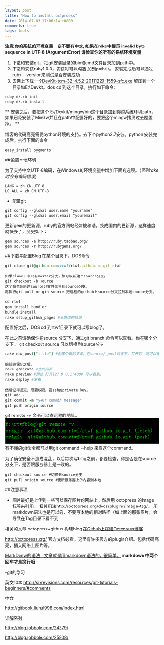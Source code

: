 ```yaml
---
layout: post
title: "How to install octproess"
date: 2014-07-03 17:06:14 +0800
comments: true
tags: tools
---
```

**注意 你的系统的环境变量一定不要有中文, 如果在rake中提示 invalid byte sequence in UTF-8 (ArgumentError) 请检查你的所有的系统环境变量**

1. 下载和安装git， 把git安装目录的bin和cmd文件目录加到path中。
2. 下载和安装ruby1.9.3，安装时可以勾选 加到path中。 安装完成后可以通过ruby --version来测试是否安装成功
3. 去网上下载一个[DevKit-tdm-32-4.5.2-20111229-1559-sfx.exe](https://github.com/downloads/oneclick/rubyinstaller/DevKit-tdm-32-4.5.2-20111229-1559-sfx.exe) 解压到一个目录如E:\Devkit。dos cd 到这个目录。执行如下命令:
```
ruby dk.rb init 
ruby dk.rb install
```
**
安装之后，要把这个 E:/Devkit/mingw/bin这个目录加到你的系统环境path，如果已经安装了MinGw并且在path中配置好的，要把这个mingw拷贝过去覆盖掉。
**

博客的代码高亮需要python环境的支持。去下个python2.7安装。python 安装完成后。执行下面的命令
```
easy_install pygments
```

##设置本地环境

为了支持中文UTF-8编码，在Windows的环境变量中增加下面的选项。(*否则rake 时会有编码错误*)
```
LANG = zh_CN.UTF-8
LC_ALL = zh_CN.UTF-8
```

- 配置git
```
git config --global user.name "yourname"
git config --global user.email "youremail"
```

更新gem的更新源，ruby的官方网站经常被和谐。换成国内的更新源，这样速度就快多了，变更如下：
```
gem sources -a http://ruby.taobao.org/
gem sources -r http://rubygems.org/
```

##下载并配置Blog
在某个目录下，DOS命令
``` ruby
git clone git@github.com:rtwf/rtwf.github.io.git rtwf

如果clone下来只有master分支，那可以新建个source分支，
git checkout -b source 
这个命令会新建source分支并切换到source分支。
再执行git pull origin source 把远程的github上source分支拉到本地source分支。

cd rtwf
gem install bundler
bundle install
rake setup_github_pages #设置你的目录
```

配置好之后，DOS cd 到rtwf目录下就可以写blog了。

在此之前请确保你在source 分支下，通过git branch 命令可以查看。你在哪个分支下。 git checkout source 可以切换到source分支
``` ruby  发布的步骤
rake new_post["title"] #创建个新的文章，在source/_post目录下，打开它，就可以编辑了。

编辑完保存之后。
rake generate #生成网页
rake preview #预览 打开127.0.0.1:4000 可以看到。
rake deploy #发布

然后记得提交，须要权限，要ssh的private key。
git add .
git commit -m "your commit message"
git push origin source

```
git remote -v 命令可以查远程的地址。
![](../images/gitremote.png)
有不懂的git命令都可以用git command --help 来查这个command。


为了确保安全不造成混乱，以后每次写blog之前，都要检查，你是否是在source分支下，是否跟服务器上是一致的。
```
git checkout source #切换到source分支
git pull origin source #更新服务器上的内容到本地
```

##注意事项
- 图片最好是上传到一些可以保存图片的网站上，然后用 octopress 的Image 标签来引用， 相关用法http://octopress.org/docs/plugins/image-tag/。
用markdown语法也是可以的，不要写本地的相对路径（如上面的那张图片，会导致在Tag目录下看不到

相关的文章
octopress+github 构建blog [在Github上搭建Octopress博客](http://xuhehuan.com/783.html)

http://octopress.org/ 官方文档必看。这里有许多官方的plugin介绍。包括代码高亮，插入网络上图片等。

[MarkDonw的语法，文章就是用markdown语法的，很简单。](http://qingbo.net/picky/502-markdown-syntax.html)
**markdown 中两个回车才是换行哦**

-git的学习 

英文10本
http://sixrevisions.com/resources/git-tutorials-beginners/#comments 

中文

http://gitbook.liuhui998.com/index.html 

详解系列

http://blog.jobbole.com/24379/ 

http://blog.jobbole.com/25808/ 
